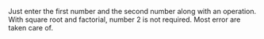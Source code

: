 Just enter the first number and the second number along with an operation. With square root and factorial, number 2 is not required. Most error are taken care of. 